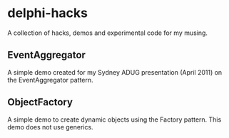 delphi-hacks
============
A collection of hacks, demos and experimental code for my musing.


EventAggregator
---------------
A simple demo created for my Sydney ADUG presentation (April 2011) on the EventAggregator pattern.

ObjectFactory
-------------
A simple demo to create dynamic objects using the Factory pattern. This demo does not use generics.
